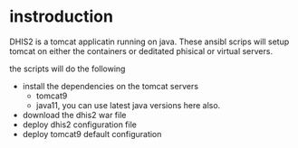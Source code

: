 # instroduction
DHIS2 is a tomcat applicatin running on java. These ansibl scrips will setup tomcat on either the containers or deditated phisical or virtual servers. 

the scripts will do the following 
* install the dependencies on the tomcat servers 
    * tomcat9 <version can be changed >
    * java11, you can use latest java versions here also.
* download the dhis2 war file 
* deploy dhis2 configuration file 
* deploy tomcat9 default configuration 

